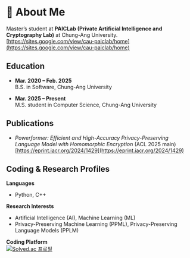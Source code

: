 # 👋 About Me

Master’s student at **PAICLab (Private Artificial Intelligence and Cryptography Lab)** at Chung-Ang University.  
[https://sites.google.com/view/cau-paiclab/home](https://sites.google.com/view/cau-paiclab/home)


## Education

- **Mar. 2020 – Feb. 2025**  
  B.S. in Software, Chung-Ang University

- **Mar. 2025 – Present**  
  M.S. student in Computer Science, Chung-Ang University


## Publications

- *Powerformer: Efficient and High-Accuracy Privacy-Preserving Language Model with Homomorphic Encryption* (ACL 2025 main)  
  [https://eprint.iacr.org/2024/1429](https://eprint.iacr.org/2024/1429)

## Coding & Research Profiles

**Languages**  
- Python, C++

**Research Interests**  
- Artificial Intelligence (AI), Machine Learning (ML)  
- Privacy-Preserving Machine Learning (PPML), Privacy-Preserving Language Models (PPLM)

**Coding Platform**  
[![Solved.ac
프로필](http://mazassumnida.wtf/api/generate_badge?boj=thrudgelmir)](https://solved.ac/thrudgelmir)
